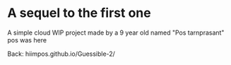 # A sequel to the first one

A simple cloud WIP project made by a 9 year old named "Pos tarnprasant"
pos was here


Back: hiimpos.github.io/Guessible-2/
